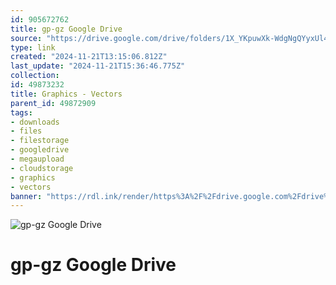 ```yaml
---
id: 905672762
title: gp-gz Google Drive
source: "https://drive.google.com/drive/folders/1X_YKpuwXk-WdgNgQYyxUl4O4iqO5Ujcy?usp=sharing"
type: link
created: "2024-11-21T13:15:06.812Z"
last_update: "2024-11-21T15:36:46.775Z"
collection:
id: 49873232
title: Graphics - Vectors
parent_id: 49872909
tags:
- downloads
- files
- filestorage
- googledrive
- megaupload
- cloudstorage
- graphics
- vectors
banner: "https://rdl.ink/render/https%3A%2F%2Fdrive.google.com%2Fdrive%2Ffolders%2F1X_YKpuwXk-WdgNgQYyxUl4O4iqO5Ujcy%3Fusp%3Dsharing"
---
```


![gp-gz Google Drive](https://rdl.ink/render/https%3A%2F%2Fdrive.google.com%2Fdrive%2Ffolders%2F1X_YKpuwXk-WdgNgQYyxUl4O4iqO5Ujcy%3Fusp%3Dsharing)

# gp-gz Google Drive

